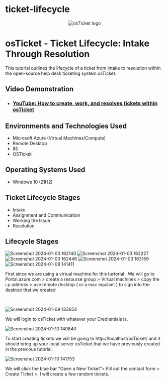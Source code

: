 # ticket-lifecycle

<p align="center">
<img src="https://i.imgur.com/Clzj7Xs.png" alt="osTicket logo"/>
</p>

<h1>osTicket - Ticket Lifecycle: Intake Through Resolution</h1>
This tutorial outlines the lifecycle of a ticket from intake to resolution within the open-source help desk ticketing system osTicket.<br />


<h2>Video Demonstration</h2>

- ### [YouTube: How to create, work, and resolves tickets within osTicket](https://www.youtube.com)

<h2>Environments and Technologies Used</h2>

- Microsoft Azure (Virtual Machines/Compute)
- Remote Desktop
- IIS
- OSTicket

<h2>Operating Systems Used </h2>

- Windows 10</b> (21H2)

<h2>Ticket Lifecycle Stages</h2>

- Intake
- Assignment and Communication
- Working the Issue
- Resolution

<h2>Lifecycle Stages</h2>

![Screenshot 2024-01-03 162140](https://github.com/kevonrochester/ticket-lifecycle/assets/155024615/ec00d97a-6eaf-4f25-afc4-894c48bc48a7)
![Screenshot 2024-01-03 162227](https://github.com/kevonrochester/ticket-lifecycle/assets/155024615/a65c2700-c7f1-4599-855a-7005c2b0c447)
![Screenshot 2024-01-03 162446](https://github.com/kevonrochester/ticket-lifecycle/assets/155024615/c07f0d90-e429-4963-9a45-8cafad2288c8)
![Screenshot 2024-01-03 163159](https://github.com/kevonrochester/ticket-lifecycle/assets/155024615/07619a42-dc38-4c0e-848e-a74dba718cf5)
![Screenshot 2024-01-08 141411](https://github.com/kevonrochester/ticket-lifecycle/assets/155024615/8a62aa45-82e5-48e8-8975-a675bb04967b)




First since we are using a virtual machine for this turtorial . We will go to Portal.azure.com > create a resourse group > Virtual machines > copy the i.p address > use remote desktop ( or a mac equilant ) to sign into the desktop that we created

</p>
<br />

![Screenshot 2024-01-09 133654](https://github.com/kevonrochester/ticket-lifecycle/assets/155024615/23cd8579-1af3-45fe-a9ff-e855752c6b9b)

We will login to osTicket with whatever your Credientials is.

![Screenshot 2024-01-10 140840](https://github.com/kevonrochester/ticket-lifecycle/assets/155024615/74d7cc98-c77f-40fb-86e9-4f42e4e33673)

To start creating tickets we will be going to http://localhost/osTicket/ and it should bring up your local server osTicket that we have previously created in the previous tutorial. 

![Screenshot 2024-01-10 141753](https://github.com/kevonrochester/ticket-lifecycle/assets/155024615/bb75e1bc-4e2a-4186-ac3a-a5312150441e)


We will click the blue bar "Open a New Ticket"> Fill out the contact form > Create Ticket >. I will create a few random tickets.



